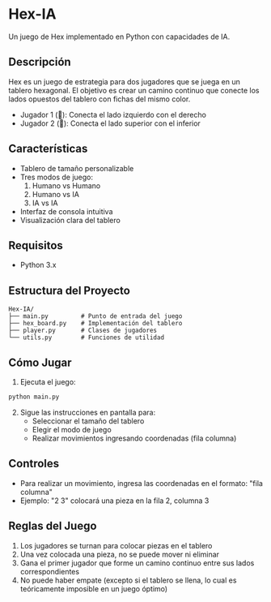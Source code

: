 # Hex-IA

Un juego de Hex implementado en Python con capacidades de IA.

## Descripción

Hex es un juego de estrategia para dos jugadores que se juega en un tablero hexagonal. El objetivo es crear un camino continuo que conecte los lados opuestos del tablero con fichas del mismo color.
 
- Jugador 1 (🔵): Conecta el lado izquierdo con el derecho
- Jugador 2 (🔴): Conecta el lado superior con el inferior


## Características

- Tablero de tamaño personalizable
- Tres modos de juego:
  1. Humano vs Humano
  2. Humano vs IA
  3. IA vs IA
- Interfaz de consola intuitiva
- Visualización clara del tablero

## Requisitos

- Python 3.x

## Estructura del Proyecto

```
Hex-IA/
├── main.py         # Punto de entrada del juego
├── hex_board.py    # Implementación del tablero
├── player.py       # Clases de jugadores
└── utils.py        # Funciones de utilidad
```

## Cómo Jugar

1. Ejecuta el juego:
```bash
python main.py
```

2. Sigue las instrucciones en pantalla para:
   - Seleccionar el tamaño del tablero
   - Elegir el modo de juego
   - Realizar movimientos ingresando coordenadas (fila columna)

## Controles

- Para realizar un movimiento, ingresa las coordenadas en el formato: "fila columna"
- Ejemplo: "2 3" colocará una pieza en la fila 2, columna 3

## Reglas del Juego

1. Los jugadores se turnan para colocar piezas en el tablero
2. Una vez colocada una pieza, no se puede mover ni eliminar
3. Gana el primer jugador que forme un camino continuo entre sus lados correspondientes
4. No puede haber empate (excepto si el tablero se llena, lo cual es teóricamente imposible en un juego óptimo)

